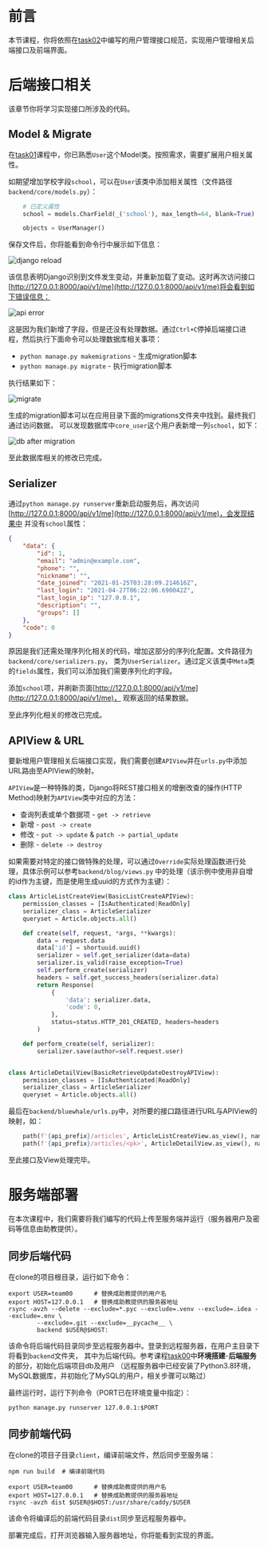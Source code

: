 # 前言

本节课程，你将依照在[task02](./task02.md)中编写的用户管理接口规范，实现用户管理相关后端接口及前端界面。

# 后端接口相关

该章节你将学习实现接口所涉及的代码。

## Model & Migrate

在[task01](./task01.md)课程中，你已熟悉`User`这个Model类。按照需求，需要扩展用户相关属性。

如期望增加学校字段`school`，可以在`User`该类中添加相关属性（文件路径`backend/core/models.py`）：

```python
    # 已定义属性
    school = models.CharField(_('school'), max_length=64, blank=True)

    objects = UserManager()
```

保存文件后，你将能看到命令行中展示如下信息：

![django reload](./images/task04-django-reload.png)

该信息表明Django识别到文件发生变动，并重新加载了变动。这时再次访问接口
[http://127.0.0.1:8000/api/v1/me](http://127.0.0.1:8000/api/v1/me)将会看到如下错误信息：

![api error](./images/task04-api-error.png)

这是因为我们新增了字段，但是还没有处理数据。通过`Ctrl+C`停掉后端接口进程，然后执行下面命令可以处理数据库相关事项：

* `python manage.py makemigrations` - 生成migration脚本
* `python manage.py migrate` - 执行migration脚本

执行结果如下：

![migrate](./images/task04-migrate.png)

生成的migration脚本可以在应用目录下面的migrations文件夹中找到。最终我们通过访问数据，
可以发现数据库中`core_user`这个用户表新增一列`school`，如下：

![db after migration](./images/task04-db-after-migration.png)

至此数据库相关的修改已完成。

## Serializer

通过`python manage.py runserver`重新启动服务后，再次访问
[http://127.0.0.1:8000/api/v1/me](http://127.0.0.1:8000/api/v1/me)，会发现结果中
并没有`school`属性：

```json
{
    "data": {
        "id": 1,
        "email": "admin@example.com",
        "phone": "",
        "nickname": "",
        "date_joined": "2021-01-25T03:28:09.214616Z",
        "last_login": "2021-04-27T06:22:06.690042Z",
        "last_login_ip": "127.0.0.1",
        "description": "",
        "groups": []
    },
    "code": 0
}
```

原因是我们还需处理序列化相关的代码，增加这部分的序列化配置。文件路径为`backend/core/serializers.py`，
类为`UserSerializer`。通过定义该类中`Meta`类的`fields`属性，我们可以添加我们需要序列化的字段。

添加`school`项，并刷新页面[http://127.0.0.1:8000/api/v1/me](http://127.0.0.1:8000/api/v1/me)，
观察返回的结果数据。

至此序列化相关的修改已完成。

## APIView & URL

要新增用户管理相关后端接口实现，我们需要创建`APIView`并在`urls.py`中添加URL路由至APIView的映射。

`APIView`是一种特殊的类，Django将REST接口相关的增删改查的操作(HTTP Method)映射为`APIView`类中对应的方法：
* 查询列表或单个数据项 - `get -> retrieve`
* 新增 - `post -> create`
* 修改 - `put -> update` & `patch -> partial_update`
* 删除 - `delete -> destroy`

如果需要对特定的接口做特殊的处理，可以通过`Override`实际处理函数进行处理，具体示例可以参考`backend/blog/views.py`
中的处理（该示例中使用非自增的id作为主键，而是使用生成uuid的方式作为主键）：

```python
class ArticleListCreateView(BasicListCreateAPIView):
    permission_classes = [IsAuthenticated|ReadOnly]
    serializer_class = ArticleSerializer
    queryset = Article.objects.all()

    def create(self, request, *args, **kwargs):
        data = request.data
        data['id'] = shortuuid.uuid()
        serializer = self.get_serializer(data=data)
        serializer.is_valid(raise_exception=True)
        self.perform_create(serializer)
        headers = self.get_success_headers(serializer.data)
        return Response(
            {
                'data': serializer.data,
                'code': 0,
            },
            status=status.HTTP_201_CREATED, headers=headers
        )

    def perform_create(self, serializer):
        serializer.save(author=self.request.user)


class ArticleDetailView(BasicRetrieveUpdateDestroyAPIView):
    permission_classes = [IsAuthenticated|ReadOnly]
    serializer_class = ArticleSerializer
    queryset = Article.objects.all()
```

最后在`backend/bluewhale/urls.py`中，对所要的接口路径进行URL与APIView的映射，如：

```python
    path(f'{api_prefix}/articles', ArticleListCreateView.as_view(), name='articles'),
    path(f'{api_prefix}/articles/<pk>', ArticleDetailView.as_view(), name='article'),
```

至此接口及View处理完毕。

# 服务端部署

在本次课程中，我们需要将我们编写的代码上传至服务端并运行（服务器用户及密码等信息由助教提供）。

## 同步后端代码

在clone的项目根目录，运行如下命令：

```shell
export USER=team00      # 替换成助教提供的用户名
export HOST=127.0.0.1   # 替换成助教提供的服务器地址
rsync -avzh --delete --exclude=*.pyc --exclude=.venv --exclude=.idea --exclude=.env \
        --exclude=.git --exclude=__pycache__ \
        backend $USER@$HOST:
```

该命令将后端代码目录同步至远程服务器中。登录到远程服务器，在用户主目录下将看到`backend`文件夹，
其中为后端代码。参考课程[task00](./task00.md)中**环境搭建**-**后端服务**的部分，初始化后端项目db及用户
（远程服务器中已经安装了Python3.8环境，MySQL数据库，并初始化了MySQL的用户，相关步骤可以略过）

最终运行时，运行下列命令（PORT已在环境变量中指定）：

```shell
python manage.py runserver 127.0.0.1:$PORT
```

## 同步前端代码

在clone的项目子目录`client`，编译前端文件，然后同步至服务端：

```shell
npm run build  # 编译前端代码

export USER=team00      # 替换成助教提供的用户名
export HOST=127.0.0.1   # 替换成助教提供的服务器地址
rsync -avzh dist $USER@$HOST:/usr/share/caddy/$USER
```

该命令将编译后的前端代码目录`dist`同步至远程服务器中。

部署完成后，打开浏览器输入服务器地址，你将能看到实现的界面。
